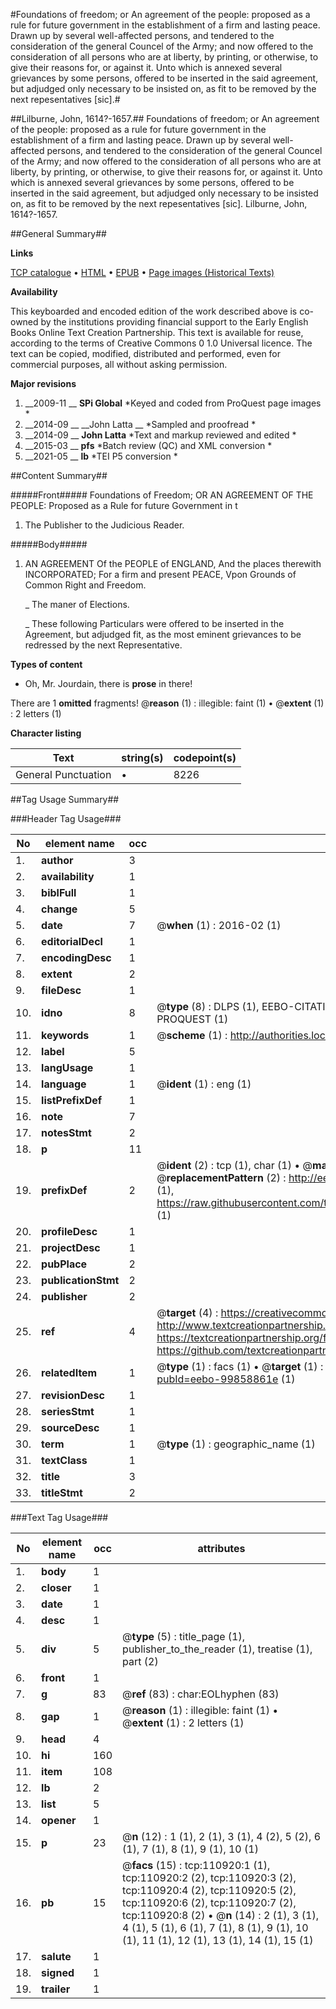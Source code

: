 #Foundations of freedom; or An agreement of the people: proposed as a rule for future government in the establishment of a firm and lasting peace. Drawn up by several well-affected persons, and tendered to the consideration of the general Councel of the Army; and now offered to the consideration of all persons who are at liberty, by printing, or otherwise, to give their reasons for, or against it. Unto which is annexed several grievances by some persons, offered to be inserted in the said agreement, but adjudged only necessary to be insisted on, as fit to be removed by the next repesentatives [sic].#

##Lilburne, John, 1614?-1657.##
Foundations of freedom; or An agreement of the people: proposed as a rule for future government in the establishment of a firm and lasting peace. Drawn up by several well-affected persons, and tendered to the consideration of the general Councel of the Army; and now offered to the consideration of all persons who are at liberty, by printing, or otherwise, to give their reasons for, or against it. Unto which is annexed several grievances by some persons, offered to be inserted in the said agreement, but adjudged only necessary to be insisted on, as fit to be removed by the next repesentatives [sic].
Lilburne, John, 1614?-1657.

##General Summary##

**Links**

[TCP catalogue](http://www.ota.ox.ac.uk/tcp/)  • 
[HTML](http://tei.it.ox.ac.uk/tcp/Texts-HTML/free/A88/A88188.html)  • 
[EPUB](http://tei.it.ox.ac.uk/tcp/Texts-EPUB/free/A88/A88188.epub) • 
[Page images (Historical Texts)](https://historicaltexts.jisc.ac.uk/eebo-99858861e)

**Availability**

This keyboarded and encoded edition of the work described above is co-owned by the
    institutions providing financial support to the Early English Books Online Text Creation
    Partnership. This text is available for reuse, according to the terms of  Creative Commons 0 1.0 Universal
    licence. The text can be copied, modified, distributed and performed, even for commercial
    purposes, all without asking permission.

**Major revisions**

1. __2009-11 __ __SPi Global__ *Keyed and coded from ProQuest page images *
1. __2014-09 __ __John Latta __ *Sampled and proofread *
1. __2014-09 __ __John Latta__ *Text and markup reviewed and edited *
1. __2015-03 __ __pfs__ *Batch review (QC) and XML conversion *
1. __2021-05 __ __lb__ *TEI P5 conversion *

##Content Summary##

#####Front#####
Foundations of Freedom; OR AN AGREEMENT OF THE PEOPLE: Proposed as a Rule for future Government in t
1. The Publisher to the Judicious Reader.

#####Body#####

1. AN AGREEMENT Of the PEOPLE of ENGLAND, And the places therewith INCORPORATED; For a firm and present PEACE, Vpon Grounds of Common Right and Freedom.

    _ The maner of Elections.

    _ These following Particulars were offered to be inserted in the Agreement, but adjudged fit, as the most eminent grievances to be redressed by the next Representative.

**Types of content**

  * Oh, Mr. Jourdain, there is **prose** in there!

There are 1 **omitted** fragments! 
 @__reason__ (1) : illegible: faint (1)  •  @__extent__ (1) : 2 letters (1)

**Character listing**


|Text|string(s)|codepoint(s)|
|---|---|---|
|General Punctuation|•|8226|

##Tag Usage Summary##

###Header Tag Usage###

|No|element name|occ|attributes|
|---|---|---|---|
|1.|__author__|3||
|2.|__availability__|1||
|3.|__biblFull__|1||
|4.|__change__|5||
|5.|__date__|7| @__when__ (1) : 2016-02 (1)|
|6.|__editorialDecl__|1||
|7.|__encodingDesc__|1||
|8.|__extent__|2||
|9.|__fileDesc__|1||
|10.|__idno__|8| @__type__ (8) : DLPS (1), EEBO-CITATION (1), VID (1), EEBO-PROQUEST (1), STC (3), PROQUEST (1)|
|11.|__keywords__|1| @__scheme__ (1) : http://authorities.loc.gov/ (1)|
|12.|__label__|5||
|13.|__langUsage__|1||
|14.|__language__|1| @__ident__ (1) : eng (1)|
|15.|__listPrefixDef__|1||
|16.|__note__|7||
|17.|__notesStmt__|2||
|18.|__p__|11||
|19.|__prefixDef__|2| @__ident__ (2) : tcp (1), char (1)  •  @__matchPattern__ (2) : ([0-9\-]+):([0-9IVX]+) (1), (.+) (1)  •  @__replacementPattern__ (2) : http://eebo.chadwyck.com/downloadtiff?vid=$1&page=$2 (1), https://raw.githubusercontent.com/textcreationpartnership/Texts/master/tcpchars.xml#$1 (1)|
|20.|__profileDesc__|1||
|21.|__projectDesc__|1||
|22.|__pubPlace__|2||
|23.|__publicationStmt__|2||
|24.|__publisher__|2||
|25.|__ref__|4| @__target__ (4) : https://creativecommons.org/publicdomain/zero/1.0/ (1), http://www.textcreationpartnership.org/docs/. (1), https://textcreationpartnership.org/faq/#faq05 (1), https://github.com/textcreationpartnership (1)|
|26.|__relatedItem__|1| @__type__ (1) : facs (1)  •  @__target__ (1) : https://data.historicaltexts.jisc.ac.uk/view?pubId=eebo-99858861e (1)|
|27.|__revisionDesc__|1||
|28.|__seriesStmt__|1||
|29.|__sourceDesc__|1||
|30.|__term__|1| @__type__ (1) : geographic_name (1)|
|31.|__textClass__|1||
|32.|__title__|3||
|33.|__titleStmt__|2||


###Text Tag Usage###

|No|element name|occ|attributes|
|---|---|---|---|
|1.|__body__|1||
|2.|__closer__|1||
|3.|__date__|1||
|4.|__desc__|1||
|5.|__div__|5| @__type__ (5) : title_page (1), publisher_to_the_reader (1), treatise (1), part (2)|
|6.|__front__|1||
|7.|__g__|83| @__ref__ (83) : char:EOLhyphen (83)|
|8.|__gap__|1| @__reason__ (1) : illegible: faint (1)  •  @__extent__ (1) : 2 letters (1)|
|9.|__head__|4||
|10.|__hi__|160||
|11.|__item__|108||
|12.|__lb__|2||
|13.|__list__|5||
|14.|__opener__|1||
|15.|__p__|23| @__n__ (12) : 1 (1), 2 (1), 3 (1), 4 (2), 5 (2), 6 (1), 7 (1), 8 (1), 9 (1), 10 (1)|
|16.|__pb__|15| @__facs__ (15) : tcp:110920:1 (1), tcp:110920:2 (2), tcp:110920:3 (2), tcp:110920:4 (2), tcp:110920:5 (2), tcp:110920:6 (2), tcp:110920:7 (2), tcp:110920:8 (2)  •  @__n__ (14) : 2 (1), 3 (1), 4 (1), 5 (1), 6 (1), 7 (1), 8 (1), 9 (1), 10 (1), 11 (1), 12 (1), 13 (1), 14 (1), 15 (1)|
|17.|__salute__|1||
|18.|__signed__|1||
|19.|__trailer__|1||
